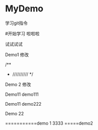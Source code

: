 # MyDemo
学习git指令

#开始学习
啦啦啦


试试试试



Demo1 修改




/**
*  //////////
*/



Demo 2 修改

Demo11 demo111

Demo11
demo222

Demo 22



===========demo 1
3333
=====demo2





